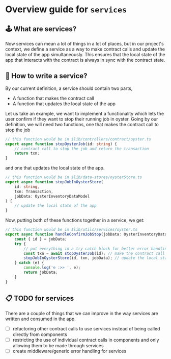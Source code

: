 # Overview guide for `services`

## 🕹️ What are services?

Now services can mean a lot of things in a lot of places, but in our project's context, we define a service as a way to make contract calls and update the local state of the app simultaneously. This ensures that the local state of the app that interacts with the contract is always in sync with the contract state.

## 🤔 How to write a service?

By our current definition, a service should contain two parts,

- A function that makes the contract call
- A function that updates the local state of the app

Let us take an example, we want to implement a functionality which lets the user confirm if they want to stop their running job in oyster.
Going by our definition, we will need two functions, one that makes the contract call to stop the job

```ts
// this function would be in $lib/controllers/contract/oyster.ts
export async function stopOysterJob(id: string) {
	// contract call to stop the job and return the transaction
	return txn;
}
```

and one that updates the local state of the app.

```ts
// this function would be in $lib/data-stores/oysterStore.ts
export async function stopJobInOysterStore(
	id: string,
	txn: Transaction,
	jobData: OysterInventoryDataModel
) {
	// update the local state of the app
}
```

Now, putting both of these functions together in a service, we get:

```ts
// this function would be in $lib/utils/services/oyster.ts
export async function handleConfirmJobStop(jobData: OysterInventoryDataModel) {
	const { id } = jobData;
	try {
		// put everything in a try catch block for better error handling
		const txn = await stopOysterJob(id); // make the contract call
		stopJobInOysterStore(id, txn, jobData); // update the local state of the app
	} catch (e) {
		console.log('e :>> ', e);
		return jobData;
	}
}
```

## 📋 TODO for services

There are a couple of things that we can improve in the way services are written and consumed in the app.

- [ ] refactoring other contract calls to use services instead of being called directly from components
- [ ] restricting the use of individual contract calls in components and only allowing them to be made through services
- [ ] create middleware/generic error handling for services
